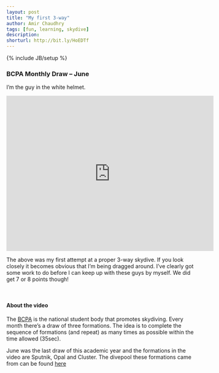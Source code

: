 ```yaml
---
layout: post
title: "My first 3-way"
author: Amir Chaudhry
tags: [fun, learning, skydive]
description:
shorturl: http://bit.ly/HoEDTf
---
```

{% include JB/setup %}

### BCPA Monthly Draw – June

I’m the guy in the white helmet.

&#x20; <iframe width="540" height="405" src="http://www.youtube-nocookie.com/embed/3e4t-BA20Jo?rel=0" frameborder="0" allowfullscreen="true">lipsum</iframe>

The above was my first attempt at a proper 3-way skydive. If you look closely it becomes obvious that I’m being dragged around. I’ve clearly got some work to do before I can keep up with these guys by myself. We did get 7 or 8 points though!

<br />

#### About the video

The [BCPA][] is the national student body that promotes skydiving. Every month there’s a draw of three formations. The idea is to complete the sequence of formations (and repeat) as many times as possible within the time allowed (35sec).

June was the last draw of this academic year and the formations in the video are Sputnik, Opal and Cluster. The divepool these formations came from can be found [here][]

[BCPA]: http://www.ukskydiver.co.uk/cms/index.php?/topic/9412-bcpa-about-contact-how-to-join/
[here]: http://img638.imageshack.us/img638/5070/bcpafs3waydivepool.gif